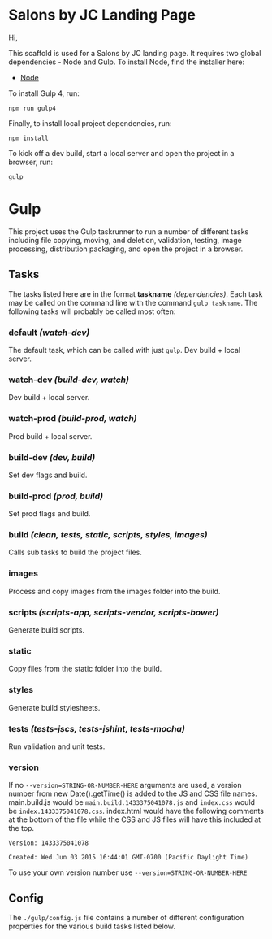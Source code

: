 # Salons by JC Landing Page

Hi,

This scaffold is used for a Salons by JC landing page.  It requires two global dependencies - Node and Gulp.  To install Node, find the installer here:

* [Node](https://nodejs.org/)
    
To install Gulp 4, run:
 
    npm run gulp4

Finally, to install local project dependencies, run:

    npm install

To kick off a dev build, start a local server and open the project in a browser, run:

    gulp


# Gulp

This project uses the Gulp taskrunner to run a number of different tasks including file copying, moving, and deletion, 
validation, testing, image processing, distribution packaging, and open the project in a browser.

## Tasks

The tasks listed here are in the format __taskname__ *(dependencies)*. Each task may be called on the command line with the 
command `gulp taskname`. The following tasks will probably be called most often:

### default *(watch-dev)*
The default task, which can be called with just `gulp`. Dev build + local server.

### watch-dev *(build-dev, watch)*
Dev build + local server.

### watch-prod *(build-prod, watch)*
Prod build + local server.

### build-dev *(dev, build)*
Set dev flags and build.

### build-prod *(prod, build)*
Set prod flags and build.
  
### build *(clean, tests, static, scripts, styles, images)*
Calls sub tasks to build the project files.
  
### images
Process and copy images from the images folder into the build.

### scripts *(scripts-app, scripts-vendor, scripts-bower)*
Generate build scripts.

### static
Copy files from the static folder into the build.

### styles
Generate build stylesheets.

### tests *(tests-jscs, tests-jshint, tests-mocha)*
Run validation and unit tests.

### version

If no `--version=STRING-OR-NUMBER-HERE` arguments are used, a version number from new Date().getTime() is added 
to the JS and CSS file names. main.build.js would be `main.build.1433375041078.js` and `index.css` would be 
`index.1433375041078.css`. index.html would have the following comments at the bottom of the file while the CSS 
and JS files will have this included at the top.
   
   `Version: 1433375041078`
   
   `Created: Wed Jun 03 2015 16:44:01 GMT-0700 (Pacific Daylight Time)`

To use your own version number use `--version=STRING-OR-NUMBER-HERE`

## Config

The `./gulp/config.js` file contains a number of different configuration properties for the various build tasks listed 
below.
